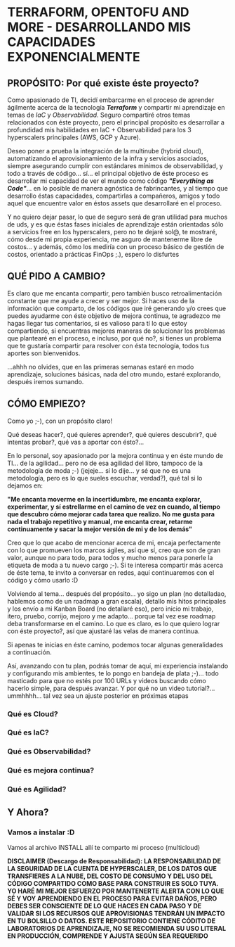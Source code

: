 # TERRAFORM, OPENTOFU AND MORE - DESARROLLANDO MIS CAPACIDADES EXPONENCIALMENTE

## PROPÓSITO: Por qué existe éste proyecto?

Como apasionado de TI, decidí embarcarme en el proceso de aprender ágilmente acerca de la tecnología ***Terraform*** y compartir mi aprendizaje en temas de *IaC* y *Observabilidad*. Seguro compartiré otros temas relacionados con éste proyecto, pero el principal propósito es desarrollar a profundidad mis habilidades en IaC + Observabilidad para los 3 hyperscalers principales (AWS, GCP y Azure).

Deseo poner a prueba la integración de la multinube (hybrid cloud), automatizando el aprovisionamiento de la infra y servicios asociados, siempre asegurando cumplir con estándares mínimos de observabilidad, y todo a través de código... sí... el principal objetivo de éste proceso es desarrollar mi capacidad de ver el mundo como código ***"Everything as Code"***... en lo posible de manera agnóstica de fabrincantes, y al tiempo que desarrollo éstas capacidades, compartirlas a compañeros, amigos y todo aquel que encuentre valor en éstos assets que desarrollaré en el proceso.

Y no quiero dejar pasar, lo que de seguro será de gran utilidad para muchos de uds, y es que éstas fases iniciales de aprendizaje están orientadas sólo a servicios free en los hyperscalers, pero no te dejaré sol@, te mostraré, cómo desde mi propia experiencia, me asguro de mantenerme libre de costos... y además, cómo los mediría con un proceso básico de gestión de costos, orientado a prácticas FinOps ;.), espero lo disfurtes

## QUÉ PIDO A CAMBIO?

Es claro que me encanta compartir, pero también busco retroalimentación constante que me ayude a crecer y ser mejor. Si haces uso de la información que comparto, de los códigos que iré generando y/o crees que puedes ayudarme con éste objetivo de mejora continua, te agradezco me hagas llegar tus comentarios, si es valioso para tí lo que estoy compartiendo, si encuentras mejores maneras de solucionar los problemas que plantearé en el proceso, e incluso, por qué no?, si tienes un problema que te gustaría compartir para resolver con ésta tecnología, todos tus aportes son bienvenidos.

...ahhh no olvides, que en las primeras semanas estaré en modo aprendizaje, soluciones básicas, nada del otro mundo, estaré explorando, después iremos sumando.

## CÓMO EMPIEZO?

Como yo ;-), con un propósito claro!

Qué deseas hacer?, qué quieres aprender?, qué quieres descubrir?, qué intentas probar?, qué vas a aportar con ésto?...

En lo personal, soy apasionado por la mejora continua y en éste mundo de TI... de la agilidad... pero no de esa agilidad del libro, tampoco de la metodología de moda ;-) (jejeje... sí lo dije... y sé que no es una metodología, pero es lo que sueles escuchar, verdad?), qué tal si lo dejamos en: 

**"Me encanta moverme en la incertidumbre, me encanta explorar, experimentar, y sí estrellarme en el camino de vez en cuando, al tiempo que descubro cómo mejorar cada tarea que realizo. No me gusta para nada el trabajo repetitivo y manual, me encanta crear, retarme continuamente y sacar la mejor versión de mi y de los demás"**

Creo que lo que acabo de mencionar acerca de mi, encaja perfectamente con lo que promueven los marcos ágiles, así que sí, creo que son de gran valor, aunque no para todo, para todos y mucho menos para ponerle la etiqueta de moda a tu nuevo cargo ;-). Si te interesa compartir más acerca de éste tema, te invito a conversar en redes, aquí continuaremos con el código y cómo usarlo :D

Volviendo al tema... después del propósito... yo sigo un plan (no detalladao, hablemos como de un roadmap a gran escala), detallo mis hitos principales y los envío a mi Kanban Board (no detallaré eso), pero inicio mi trabajo, itero, pruebo, corrijo, mejoro y me adapto... porque tal vez ese roadmap deba transformarse en el camino. Lo que es claro, es lo que quiero lograr con éste proyecto?, así que ajustaré las velas de manera continua.

Si apenas te inicias en éste camino, podemos tocar algunas generalidades a continuación.

Así, avanzando con tu plan, podrás tomar de aquí, mi experiencia instalando y configurando mis ambientes, te lo pongo en bandeja de plata ;-)... todo masticado para que no estés por 100 URLs y videos buscando cómo hacerlo simple, para después avanzar. Y por qué no un video tutorial?... ummhhhh... tal vez sea un ajuste posterior en próximas etapas

### Qué es Cloud?

### Qué es IaC?

### Qué es Observabilidad?

### Qué es mejora continua?

### Qué es Agilidad?

## Y Ahora?

### Vamos a instalar :D

Vamos al archivo INSTALL allí te comparto mi proceso (multicloud)

**DISCLAIMER (Descargo de Responsabilidad): LA RESPONSABILIDAD DE LA SEGURIDAD DE LA CUENTA DE HYPERSCALER, DE LOS DATOS QUE TRANSFIERES A LA NUBE, DEL COSTO DE CONSUMO Y DEL USO DEL CÓDIGO COMPARTIDO COMO BASE PARA CONSTRUIR ES SOLO TUYA. YO HARÉ MI MEJOR ESFUERZO POR MANTENERTE ALERTA CON LO QUE SÉ Y VOY APRENDIENDO EN EL PROCESO PARA EVITAR DAÑOS, PERO DEBES SER CONSCIENTE DE LO QUE HACES EN CADA PASO Y DE VALIDAR SI LOS RECURSOS QUE APROVISIONAS TENDRÁN UN IMPACTO EN TU BOLSILLO O DATOS. ESTE REPOSITORIO CONTIENE CÓDITO DE LABORATORIOS DE APRENDIZAJE, NO SE RECOMIENDA SU USO LITERAL EN PRODUCCIÓN, COMPRENDE Y AJUSTA SEGÚN SEA REQUERIDO**